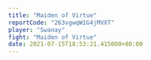 ```yaml
---
title: "Maiden of Virtue"
reportCode: "263vgwqW1G4jMVXT"
player: "Swanay"
fight: "Maiden of Virtue"
date: 2021-07-15T18:53:21.415000+00:00
---
```

